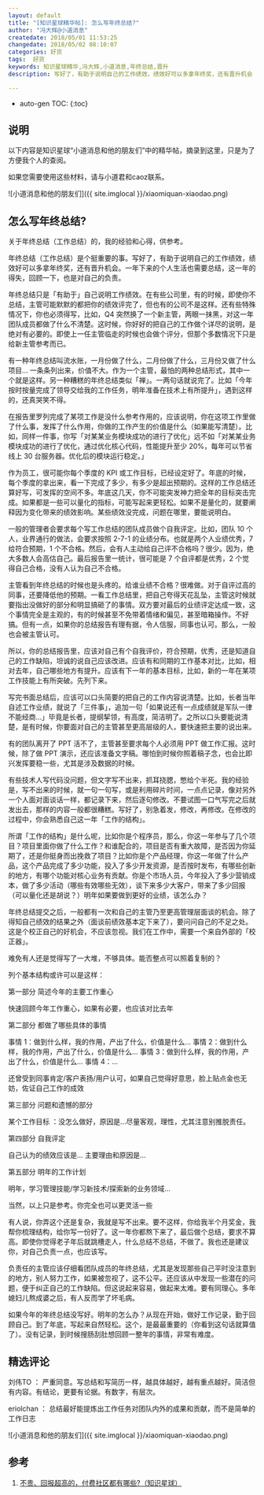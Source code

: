 ```yaml
---
layout: default
title: "[知识星球精华帖]: 怎么写年终总结?"
author: "冯大辉@小道消息"
createdate: 2018/05/01 11:53:25
changedate: 2018/05/02 08:10:07
categories: 好货
tags:  好货
keywords: 知识星球精华,冯大辉,小道消息,年终总结,晋升
description: 写好了，有助于说明自己的工作绩效，绩效好可以多拿年终奖，还有晋升机会

---
```


* auto-gen TOC:
{:toc}

## 说明

以下内容是知识星球“小道消息和他的朋友们”中的精华帖，摘录到这里，只是为了方便我个人的查阅。

如果您需要使用这些材料，请与小道君和caoz联系。

![小道消息和他的朋友们]({{ site.imglocal }}/xiaomiquan-xiaodao.png)

## 怎么写年终总结?

关于年终总结（工作总结）的，我的经验和心得，供参考。

年终总结（工作总结）是个挺重要的事。写好了，有助于说明自己的工作绩效，绩效好可以多拿年终奖，还有晋升机会。一年下来的个人生活也需要总结，这一年的得失，回顾一下，也是对自己的负责。

年终总结只是「有助于」自己说明工作绩效。在有些公司里，有的时候，即使你不总结，主管可能默默的都把你的绩效评完了，但也有的公司不是这样。还有些特殊情况下，你也必须得写，比如，Q4 突然换了一个新主管，两眼一抹黑，对这一年团队成员都做了什么不清楚。这时候，你好好的把自己的工作做个详尽的说明，是绝对有必要的。即使上一任主管临走的时候也会做个评分，但那个多数情况下只是给新主管参考而已。

有一种年终总结叫流水账，一月份做了什么，二月份做了什么，三月份又做了什么项目… 一条条列出来，价值不大。作为一个主管，最怕的两种总结形式，其中一个就是这样。另一种糟糕的年终总结类似「禅」。一两句话就说完了。比如「今年按时按量完成了领导交给我的工作任务，明年准备在技术上有所提升」，遇到这样的，还真哭笑不得。

在报告里罗列完成了某项工作是没什么参考作用的，应该说明，你在这项工作里做了什么事，发挥了什么作用，你做的工作产生的价值是什么（如果能写清楚）。比如，同样一件事，你写「对某某业务模块成功的进行了优化」远不如「对某某业务模块成功的进行了优化，通过优化核心代码，性能提升至少 20%，每年可以节省线上 30 台服务器。优化后的模块运行稳定。」

作为员工，很可能你每个季度的 KPI 或工作目标，已经设定好了。年底的时候，每个季度的拿出来，看一下完成了多少，有多少是超出预期的。这样的工作总结还算好写，可发挥的空间不多。年底这几天，你不可能突发神力把全年的目标突击完成。如果都是一些可以量化的指标，可能写起来更轻松。如果不是量化的，就要阐释因为变化带来的绩效影响。某些绩效没完成，问题在哪里，要能说明白。

一般的管理者会要求每个写工作总结的团队成员做个自我评定。比如，团队 10 个人，业界通行的做法，会要求按照 2-7-1 的业绩分布。也就是两个人业绩优秀，7 给符合预期，1 个不合格。然后，会有人主动给自己评不合格吗？很少。因为，绝大多数人会高估自己。最后报告里一统计，很可能是 7 个自评都是优秀，2 个觉得自己合格，没有人认为自己不合格。

主管看到年终总结的时候也是头疼的。给谁业绩不合格？很难做。对于自评过高的同事，还要降低他的预期。一看工作总结里，把自己夸得天花乱坠，主管这时候就要指出没做好的部分和明显搞砸了的事情。双方要对最后的业绩评定达成一致，这个事情完全是主观的，有的时候甚至不免带着情绪和偏见，甚至暗箱操作。不好搞。但有一点，如果你的总结报告有理有据，令人信服，同事也认可。那么，一般也会被主管认可。

所以，你的总结报告里，应该对自己有个自我评价，符合预期，优秀，还是知道自己的工作缺陷，坦诚的说自己应该改进。应该有和同期的工作基本对比，比如，相对去年，自己哪些地方有提升。应该有下一年的基本目标，比如，新的一年在某项工作技能上有所突破。先列下来。

写完书面总结后，应该可以口头简要的把自己的工作内容说清楚。比如，长者当年自述工作业绩，就说了「三件事」，追加一句「如果说还有一点成绩就是军队一律不能经商…」毕竟是长者，提纲挈领，有高度，简洁明了。之所以口头要能说清楚，是有时候，你要面对自己的主管甚至更高层级的人，要快速把主要的说出来。

有的团队离开了 PPT 活不了，主管甚至要求每个人必须用 PPT 做工作汇报。这时候，除了做 PPT 演示，还应该准备文字稿。哪怕到时候你照着稿子念，也会比即兴发挥要稳一些，尤其是涉及数据的时候。


有些技术人写代码没问题，但文字写不出来，抓耳挠腮，憋给个半死。我的经验是，写不出来的时候，就一句一句写，或是利用碎片时间，一点点记录，像对另外一个人面对面谈话一样，都记录下来，然后逐句修改。不要试图一口气写完之后就发出去，那样的内容一般都很糟糕。写好了，别急着发，修改，再修改。在修改的过程中，你会熟悉自己这一年「工作的结构」。

所谓「工作的结构」是什么呢，比如你是个程序员，那么，你这一年参与了几个项目？项目里面你做了什么工作？和谁配合的，项目是否有重大故障，是否因为你延期了，还是你挺身而出挽救了项目？比如你是个产品经理，你这一年做了什么产品，这个产品完成了多少功能，投入了多少开发资源，是否按时发布，有哪些创新的地方，有哪个功能对核心业务有贡献。你是个市场人员，今年投入了多少营销成本，做了多少活动（哪些有效哪些无效），谈下来多少大客户，带来了多少回报（可以量化还是胡说？）明年如果要做到更好的业绩，该怎么办？

年终总结提交之后，一般都有一次和自己的主管乃至更高管理层面谈的机会。除了得知自己绩效的结果之外（面谈前绩效基本定下来了），要问问自己的不足之处。这是个校正自己的好机会，不应该忽视。我们在工作中，需要一个来自外部的「校正器」。

难免有人还是觉得写了一大堆，不够具体。能否整点可以照着复制的？

列个基本结构或许可以是这样：

第一部分 简述今年的主要工作重心

快速回顾今年工作重心，如果有必要，也应该对比去年

第二部分 都做了哪些具体的事情

事情 1：做到什么样，我的作用，产出了什么，价值是什么…
事情 2：做到什么样，我的作用，产出了什么，价值是什么…
事情 3：做到什么样，我的作用，产出了什么，价值是什么…
事情 4：…

还曾受到同事肯定/客户表扬/用户认可，如果自己觉得好意思，脸上贴点金也无妨，佐证自己工作的成效

第三部分 问题和遗憾的部分

某个工作目标 ：没怎么做好，原因是…尽量客观，理性，尤其注意别推脱责任。

第四部分 自我评定

自己认为的绩效应该是… 主要理由和原因是…

第五部分 明年的工作计划

明年，学习管理技能/学习新技术/探索新的业务领域…

当然，以上只是参考。你完全也可以更灵活一些

有人说，你弄这个还是复杂，我就是写不出来。要不这样，你给我半个月奖金，我帮你梳理结构，给你写一份好了。这一年你都熬下来了，最后做个总结，要求不算高。即使你觉得老子年后就跳槽走人，什么总结不总结，不做了。我也还是建议你，对自己负责一点，也应该写。

负责任的主管应该仔细看团队成员的年终总结，尤其是发现那些自己平时没注意到的地方，别人努力工作，如果被忽视了，这不公平。还应该从中发现一些潜在的问题，便于纠正自己的工作缺陷。但这说起来容易，做起来太难。要有同理心。多年媳妇儿熬成婆之后，有人反而学了坏毛病。

如果今年的年终总结没写好。明年的怎么办？从现在开始，做好工作记录，勤于回顾自己。到了年底，写起来自然轻松。这个，是最最重要的（你看到这句话就算值了）。没有记录，到时候搜肠刮肚想回顾一整年的事情，非常有难度。


## 精选评论

刘伟TO ： 严重同意。写总结和写简历一样，越具体越好，越有重点越好。简洁但有内容。有结论，更要有论据。有数字，有层次。

eriolchan ： 总结最好能提炼出工作任务对团队内外的成果和贡献，而不是简单的工作日志

![小道消息和他的朋友们]({{ site.imglocal }}/xiaomiquan-xiaodao.png)

## 参考

1. [不贵、回报超高的，付费社区都有哪些?（知识星球）][1]

[1]: http://www.lijiaocn.com/%E5%A5%BD%E8%B4%A7/2018/04/25/fu-fei-she-que.html "不贵、回报超高的，付费社区都有哪些?（知识星球）" 
